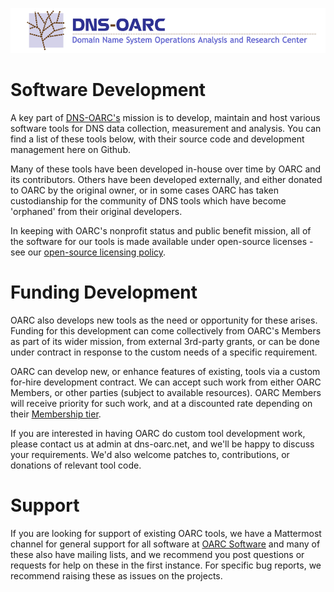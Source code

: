 ![DNS-OARC](/logo.png)

# Software Development

A key part of [DNS-OARC's](https://www.dns-oarc.net) mission is to develop, maintain and host various software tools for DNS data collection, measurement and analysis. You can find a list of these tools below, with their source code and development management here on Github.

Many of these tools have been developed in-house over time by OARC and its contributors. Others have been developed externally, and either donated to OARC by the original owner, or in some cases OARC has taken custodianship for the community of DNS tools which have become 'orphaned' from their original developers.

In keeping with OARC's nonprofit status and public benefit mission, all of the software for our tools is made available under open-source licenses - see our [open-source licensing policy](https://www.dns-oarc.net/oarc/software).

# Funding Development

OARC also develops new tools as the need or opportunity for these arises. Funding for this development can come collectively from OARC's Members as part of its wider mission, from external 3rd-party grants, or can be done under contract in response to the custom needs of a specific requirement.

OARC can develop new, or enhance features of existing, tools via a custom for-hire development contract. We can accept such work from either OARC Members, or other parties (subject to available resources). OARC Members will receive priority for such work, and at a discounted rate depending on their [Membership tier](https://www.dns-oarc.net/oarc/agreements).

If you are interested in having OARC do custom tool development work, please contact us at admin at dns-oarc.net, and we'll be happy to discuss your requirements. We'd also welcome patches to, contributions, or donations of relevant tool code.

# Support

If you are looking for support of existing OARC tools, we have a Mattermost channel for general support for all software at [OARC Software](https://chat.dns-oarc.net/community/channels/oarc-software) and many of these also have mailing lists, and we recommend you post questions or requests for help on these in the first instance. For specific bug reports, we recommend raising these as issues on the projects.
